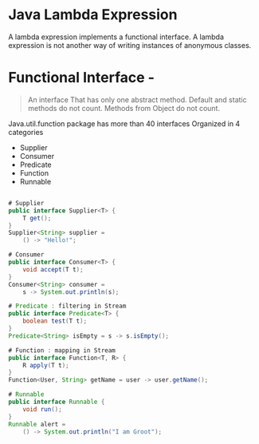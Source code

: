 
# Java Lambda Expression

A lambda expression implements a functional interface.
A lambda expression is not another way of writing instances of anonymous classes.

# Functional Interface - 
> An interface That has only one abstract method.
> Default and static methods do not count.
> Methods from Object do not count.

Java.util.function package has more than 40 interfaces Organized in 4 categories
- Supplier
- Consumer
- Predicate
- Function
- Runnable

```java

# Supplier
public interface Supplier<T> {
	T get();
}
Supplier<String> supplier = 
	() -> "Hello!";

# Consumer
public interface Consumer<T> {
	void accept(T t);
}
Consumer<String> consumer = 
	s -> System.out.println(s);

# Predicate : filtering in Stream
public interface Predicate<T> {
	boolean test(T t);
}
Predicate<String> isEmpty = s -> s.isEmpty();

# Function : mapping in Stream
public interface Function<T, R> { 
	R apply(T t);
}
Function<User, String> getName = user -> user.getName();

# Runnable
public interface Runnable {
	void run();
}
Runnable alert = 
	() -> System.out.println("I am Groot");

```
